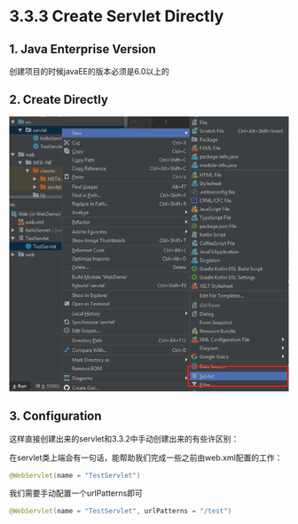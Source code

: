 # 3.3.3 Create Servlet Directly

## 1. Java Enterprise Version

创建项目的时候javaEE的版本必须是6.0以上的

## 2. Create Directly

![](../../.gitbook/assets/image%20%2828%29.png)

## 3. Configuration

这样直接创建出来的servlet和3.3.2中手动创建出来的有些许区别：

在servlet类上端会有一句话，能帮助我们完成一些之前由web.xml配置的工作：

```java
@WebServlet(name = "TestServlet")
```

我们需要手动配置一个urlPatterns即可

```java
@WebServlet(name = "TestServlet", urlPatterns = "/test")
```

